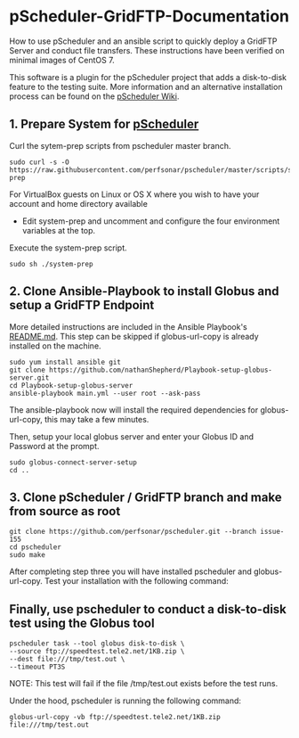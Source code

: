 # pScheduler-GridFTP-Documentation
How to use pScheduler and an ansible script to quickly deploy a GridFTP Server and conduct file transfers. These instructions have been verified on minimal images of CentOS 7. 

This software is a plugin for the pScheduler project that adds a disk-to-disk feature to the testing suite. More information and an alternative installation process can be found on the [pScheduler Wiki](https://github.com/perfsonar/project/wiki/pScheduler-Disk-to-Disk-Plugin-Installation).

## 1. Prepare System for [pScheduler](https://github.com/perfsonar/pscheduler/wiki/Development-and-Test-System)
Curl the sytem-prep scripts from pscheduler master branch.
```
sudo curl -s -O https://raw.githubusercontent.com/perfsonar/pscheduler/master/scripts/system-prep
```
For VirtualBox guests on Linux or OS X where you wish to have your account and home directory available
-  Edit system-prep and uncomment and configure the four environment variables at the top.

Execute the system-prep script.
```
sudo sh ./system-prep
```

## 2. Clone Ansible-Playbook to install Globus and setup a GridFTP Endpoint
More detailed instructions are included in the Ansible Playbook's [README.md](https://github.com/nathanShepherd/Playbook-setup-globus-server). This step can be skipped if globus-url-copy is already installed on the machine.
```
sudo yum install ansible git
git clone https://github.com/nathanShepherd/Playbook-setup-globus-server.git
cd Playbook-setup-globus-server
ansible-playbook main.yml --user root --ask-pass
```
The ansible-playbook now will install the required dependencies for globus-url-copy, this may take a few minutes.

Then, setup your local globus server and enter your Globus ID and Password at the prompt.
```
sudo globus-connect-server-setup
cd ..
```

## 3. Clone pScheduler / GridFTP branch and make from source as root
```
git clone https://github.com/perfsonar/pscheduler.git --branch issue-155
cd pscheduler
sudo make
```

After completing step three you will have installed pscheduler and globus-url-copy. Test your installation with the following command:

## Finally, use pscheduler to conduct a disk-to-disk test using the Globus tool
```
pscheduler task --tool globus disk-to-disk \
--source ftp://speedtest.tele2.net/1KB.zip \
--dest file:///tmp/test.out \
--timeout PT3S
```

NOTE: This test will fail if the file /tmp/test.out exists before the test runs.

Under the hood, pscheduler is running the following command:
```
globus-url-copy -vb ftp://speedtest.tele2.net/1KB.zip file:///tmp/test.out
```


